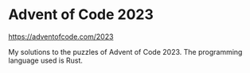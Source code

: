 # Advent of Code 2023
https://adventofcode.com/2023

My solutions to the puzzles of Advent of Code 2023. The programming language used is Rust.
